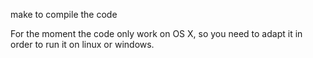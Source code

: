 make to compile the code

For the moment the code only work on OS X, so you need to adapt it in order to run it on linux or windows.
